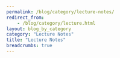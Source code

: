```yaml
---
permalink: /blog/category/lecture-notes/
redirect_from:
    - /blog/category/lecture.html
layout: blog_by_category
category: "Lecture Notes"
title: "Lecture Notes"
breadcrumbs: true
---
```

